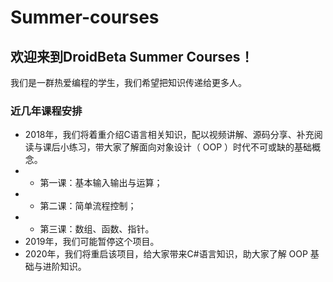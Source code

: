 # **Summer-courses**
## 欢迎来到DroidBeta Summer Courses！
我们是一群热爱编程的学生，我们希望把知识传递给更多人。
### 近几年课程安排
- 2018年，我们将着重介绍C语言相关知识，配以视频讲解、源码分享、补充阅读与课后小练习，带大家了解面向对象设计（ OOP ）时代不可或缺的基础概念。
- - 第一课：基本输入输出与运算；
- - 第二课：简单流程控制；
- - 第三课：数组、函数、指针。
- 2019年，我们可能暂停这个项目。
- 2020年，我们将重启该项目，给大家带来C#语言知识，助大家了解 OOP 基础与进阶知识。
